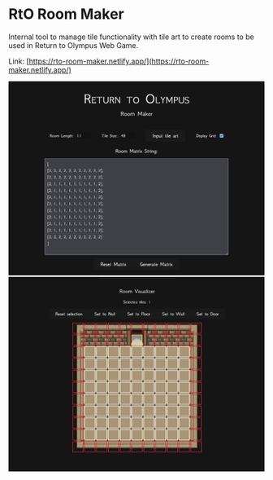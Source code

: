 # RtO Room Maker

Internal tool to manage tile functionality with tile art to create rooms to be used in Return to Olympus Web Game.

Link: [https://rto-room-maker.netlify.app/](https://rto-room-maker.netlify.app/)

![Room Matrix String](roomMatrixString.png)
![Room Visualizer](roomVisualizer.png)
